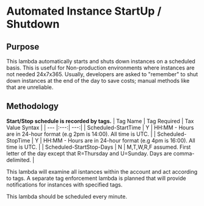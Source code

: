 # Automated Instance StartUp / Shutdown

## Purpose
This lambda automatically starts and shuts down instances on a scheduled basis. This is useful for
Non-production environments where instances are not needed 24x7x365. Usually, developers are asked to 
"remember" to shut down instances at the end of the day to save costs; manual methods like that 
are unreliable.

## Methodology
**Start/Stop schedule is recorded by tags.** 
| Tag Name | Tag Required | Tax Value Syntax |
| --- |:---:| ---:|
| Scheduled-StartTime | Y | HH:MM - Hours are in 24-hour format (e.g 2pm is 14:00). All time is UTC. |
| Scheduled-StopTime | Y | HH:MM - Hours are in 24-hour format (e.g 4pm is 16:00). All time is UTC. |
| Scheduled-StartStop-Days | N | M,T,W,R,F assumed. First letter of the day except that R=Thursday and U=Sunday. Days are comma-delimited. |

This lambda will examine all isntances within the account and act according to tags. A separate tag enforcement lambda is planned
that will provide notifications for instances with specified tags.

This lambda should be scheduled every minute.

